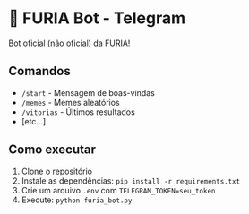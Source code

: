 # 🐆 FURIA Bot - Telegram
Bot oficial (não oficial) da FURIA!  

## Comandos  
- `/start` - Mensagem de boas-vindas  
- `/memes` - Memes aleatórios  
- `/vitorias` - Últimos resultados  
- [etc...]  

## Como executar  
1. Clone o repositório  
2. Instale as dependências: `pip install -r requirements.txt`  
3. Crie um arquivo `.env` com `TELEGRAM_TOKEN=seu_token`  
4. Execute: `python furia_bot.py`  